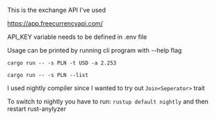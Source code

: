 This is the exchange API I've used

https://app.freecurrencyapi.com/

API_KEY variable needs to be defined in .env file

Usage can be printed by running cli program with --help flag

`cargo run -- -s PLN -t USD -a 2.253`

`cargo run -- -s PLN --list`

I used nightly compiler since I wanted to try out `Join<Seperator>` trait

To switch to nightly you have to run: `rustup default nightly` and then restart rust-anylyzer